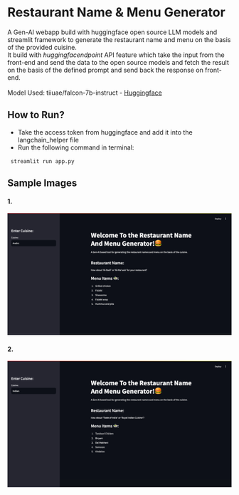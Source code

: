 <h1>Restaurant Name & Menu Generator </h1>
<p>A Gen-AI webapp build with huggingface open source LLM models and streamlit framework to generate the restaurant name and menu on the basis of the provided cuisine.</br>
It build with <i>huggingfacendpoint</i> API feature which take the input from the front-end and send the data to the open source models and fetch the result on the basis of the defined prompt and send back the response on front-end.</br></br> 
Model Used: tiiuae/falcon-7b-instruct - <a href="https://huggingface.co/tiiuae/falcon-7b-instruct">Huggingface</a></br>

</p>
<h2>How to Run?</h2>
<p>
  <ul>
    <li>Take the access token from huggingface and add it into the langchain_helper file</li>
    <li> Run the following command in terminal:
    </li>
  </ul>
</p>
<pre><code> streamlit run app.py</i>
</code></pre>
<h2>Sample Images</h2>
<h4>1.</h4>
<img src="https://github.com/bhavuksagar/Restaurant-Name-Menu-Generator-/blob/main/screenshots/Screenshot%202024-11-19%20at%204.31.50%20PM.png">
<h4>2.</h4>
<img src="https://github.com/bhavuksagar/Restaurant-Name-Menu-Generator-/blob/main/screenshots/Screenshot%202024-11-19%20at%204.32.06%20PM.png">


